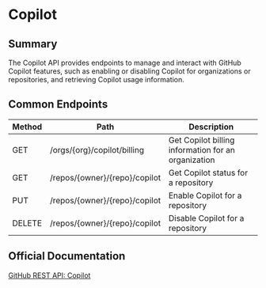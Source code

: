# Copilot

## Summary
The Copilot API provides endpoints to manage and interact with GitHub Copilot features, such as enabling or disabling Copilot for organizations or repositories, and retrieving Copilot usage information.

## Common Endpoints

| Method | Path | Description |
|--------|------|-------------|
| GET    | /orgs/{org}/copilot/billing | Get Copilot billing information for an organization |
| GET    | /repos/{owner}/{repo}/copilot | Get Copilot status for a repository |
| PUT    | /repos/{owner}/{repo}/copilot | Enable Copilot for a repository |
| DELETE | /repos/{owner}/{repo}/copilot | Disable Copilot for a repository |

## Official Documentation
[GitHub REST API: Copilot](https://docs.github.com/en/rest/copilot)